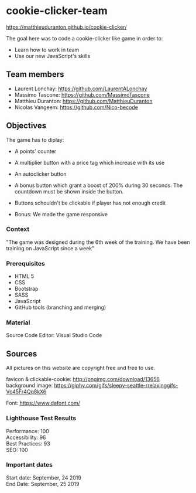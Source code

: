 # cookie-clicker-team
https://matthieuduranton.github.io/cookie-clicker/  

The goal here was to code a cookie-clicker like game in order to:
* Learn how to work in team
* Use our new JavaScript's skills

## Team members

* Laurent Lonchay: https://github.com/LaurentALonchay
* Massimo Tascone: https://github.com/MassimoTascone
* Matthieu Duranton: https://github.com/MatthieuDuranton
* Nicolas Vangeem: https://github.com/Nico-becode

## Objectives

The game has to diplay:
* A points' counter
* A multiplier button with a price tag which increase with its use
* An autoclicker button
* A bonus button which grant a boost of 200% during 30 seconds. The countdown must be shown inside the button.
* Buttons schouldn't be clickable if player has not enough credit 
  
* Bonus: We made the game responsive 

### Context

"The game was designed during the 6th week of the training. We have been training on JavaScript since a week"

### Prerequisites

* HTML 5
* CSS
* Bootstrap
* SASS
* JavaScript
* GitHub tools (branching and merging)

### Material

Source Code Editor: Visual Studio Code

## Sources

All pictures on this website are copyright free and free to use.

favicon & clickable-cookie: http://pngimg.com/download/13656  
background image: https://giphy.com/gifs/sleepy-seattle-rrelaxinggifs-Vc45Fr4Qq8kX6  

Font: https://www.dafont.com/



### Lighthouse Test Results

Performance: 100  
Accessibility: 96  
Best Practices: 93  
SEO: 100  

### Important dates
Start date: September, 24 2019  
End Date: September, 25 2019
